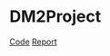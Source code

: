 # DM2Project
[Code](https://github.com/marco9812/DM2Project/tree/main/Notebooks)
[Report](https://github.com/marco9812/DM2Project/blob/main/DM2_project_report.pdf)
